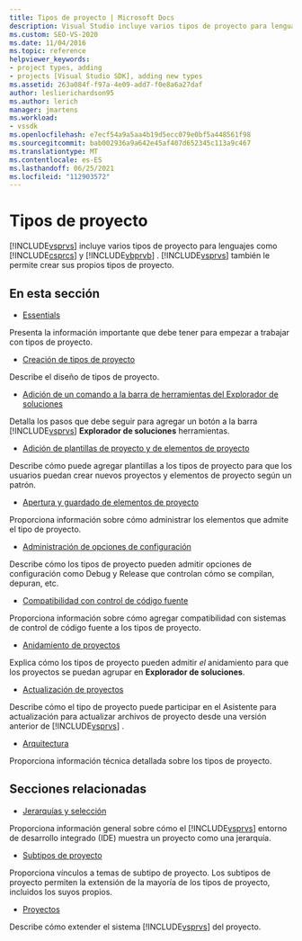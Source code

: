 ```yaml
---
title: Tipos de proyecto | Microsoft Docs
description: Visual Studio incluye varios tipos de proyecto para lenguajes como Visual C# y Visual Basic. Visual Studio también permite crear sus propios tipos de proyecto.
ms.custom: SEO-VS-2020
ms.date: 11/04/2016
ms.topic: reference
helpviewer_keywords:
- project types, adding
- projects [Visual Studio SDK], adding new types
ms.assetid: 263a084f-f97a-4e09-add7-f0e8a6a27daf
author: leslierichardson95
ms.author: lerich
manager: jmartens
ms.workload:
- vssdk
ms.openlocfilehash: e7ecf54a9a5aa4b19d5ecc079e0bf5a448561f98
ms.sourcegitcommit: bab002936a9a642e45af407d652345c113a9c467
ms.translationtype: MT
ms.contentlocale: es-ES
ms.lasthandoff: 06/25/2021
ms.locfileid: "112903572"
---
```

# <a name="project-types"></a>Tipos de proyecto
[!INCLUDE[vsprvs](../../code-quality/includes/vsprvs_md.md)] incluye varios tipos de proyecto para lenguajes como [!INCLUDE[csprcs](../../data-tools/includes/csprcs_md.md)] y [!INCLUDE[vbprvb](../../code-quality/includes/vbprvb_md.md)] . [!INCLUDE[vsprvs](../../code-quality/includes/vsprvs_md.md)] también le permite crear sus propios tipos de proyecto.

## <a name="in-this-section"></a>En esta sección
- [Essentials](../../extensibility/internals/project-type-essentials.md)

 Presenta la información importante que debe tener para empezar a trabajar con tipos de proyecto.

- [Creación de tipos de proyecto](../../extensibility/internals/creating-project-types.md)

 Describe el diseño de tipos de proyecto.

- [Adición de un comando a la barra de herramientas del Explorador de soluciones](../../extensibility/adding-a-command-to-the-solution-explorer-toolbar.md)

 Detalla los pasos que debe seguir para agregar un botón a la barra [!INCLUDE[vsprvs](../../code-quality/includes/vsprvs_md.md)] **Explorador de soluciones** herramientas.

- [Adición de plantillas de proyecto y de elementos de proyecto](../../extensibility/internals/adding-project-and-project-item-templates.md)

 Describe cómo puede agregar plantillas a los tipos de proyecto para que los usuarios puedan crear nuevos proyectos y elementos de proyecto según un patrón.

- [Apertura y guardado de elementos de proyecto](../../extensibility/internals/opening-and-saving-project-items.md)

 Proporciona información sobre cómo administrar los elementos que admite el tipo de proyecto.

- [Administración de opciones de configuración](../../extensibility/internals/managing-configuration-options.md)

 Describe cómo los tipos de proyecto pueden admitir opciones de configuración como Debug y Release que controlan cómo se compilan, depuran, etc.

- [Compatibilidad con control de código fuente](../../extensibility/internals/supporting-source-control.md)

 Proporciona información sobre cómo agregar compatibilidad con sistemas de control de código fuente a los tipos de proyecto.

- [Anidamiento de proyectos](../../extensibility/internals/nesting-projects.md)

 Explica cómo los tipos de proyecto pueden admitir *el* anidamiento para que los proyectos se puedan agrupar en **Explorador de soluciones**.

- [Actualización de proyectos](../../extensibility/internals/upgrading-projects.md)

 Describe cómo el tipo de proyecto puede participar en el Asistente para actualización para actualizar archivos de proyecto desde una versión anterior de [!INCLUDE[vsprvs](../../code-quality/includes/vsprvs_md.md)] .

- [Arquitectura](../../extensibility/internals/project-types-architecture.md)

 Proporciona información técnica detallada sobre los tipos de proyecto.

## <a name="related-sections"></a>Secciones relacionadas
- [Jerarquías y selección](../../extensibility/internals/hierarchies-and-selection.md)

 Proporciona información general sobre cómo el [!INCLUDE[vsprvs](../../code-quality/includes/vsprvs_md.md)] entorno de desarrollo integrado (IDE) muestra un proyecto como una jerarquía.

- [Subtipos de proyecto](../../extensibility/internals/project-subtypes.md)

 Proporciona vínculos a temas de subtipo de proyecto. Los subtipos de proyecto permiten la extensión de la mayoría de los tipos de proyecto, incluidos los suyos propios.

- [Proyectos](../../extensibility/internals/projects.md)

 Describe cómo extender el sistema [!INCLUDE[vsprvs](../../code-quality/includes/vsprvs_md.md)] del proyecto.
